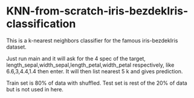 # KNN-from-scratch-iris-bezdekIris-classification

This is a k-nearest neighbors classifier for the famous iris-bezdekIris dataset.

Just run main and it will ask for the 4 spec of the target, length_sepal,width_sepal,length_petal,width_petal respectively,
like 6.6,3,4.4,1.4 then enter.
It will then list nearest 5 k and gives prediction.

Train set is 80% of data with shuffled.
Test set is rest of the 20% of data but is not used in here.
